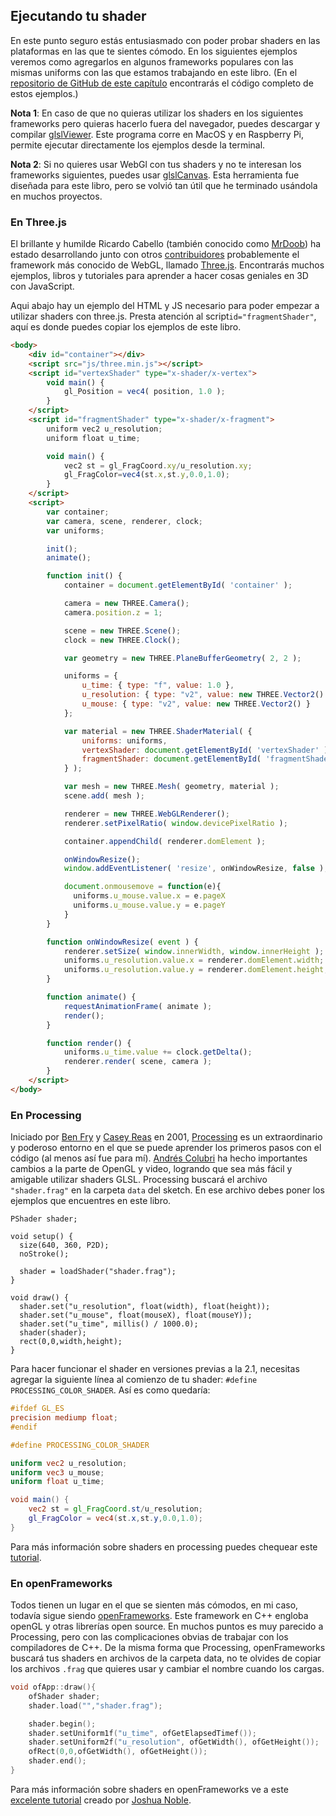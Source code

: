 ## Ejecutando tu shader

En este punto seguro estás entusiasmado con poder probar shaders en las plataformas en las que te sientes cómodo. En los siguientes ejemplos veremos como agregarlos en algunos frameworks populares con las mismas uniforms con las que estamos trabajando en este libro. (En el [repositorio de GitHub de este capítulo](https://github.com/patriciogonzalezvivo/thebookofshaders/tree/master/04) encontrarás el código completo de estos ejemplos.)

**Nota 1**: En caso de que no quieras utilizar los shaders en los siguientes frameworks pero quieras hacerlo fuera del navegador, puedes descargar y compilar [glslViewer](https://github.com/patriciogonzalezvivo/glslViewer). Este programa corre en MacOS y en Raspberry Pi, permite ejecutar directamente los ejemplos desde la terminal.

**Nota 2**: Si no quieres usar WebGl con tus shaders y no te interesan los frameworks siguientes, puedes usar [glslCanvas](https://github.com/patriciogonzalezvivo/glslCanvas). Esta herramienta fue diseñada para este libro, pero se volvió tan útil que he terminado usándola en muchos proyectos.

### En **Three.js**

El brillante y humilde Ricardo Cabello (también conocido como [MrDoob](https://twitter.com/mrdoob)) ha estado desarrollando junto con otros [contribuidores](https://github.com/mrdoob/three.js/graphs/contributors) probablemente el framework más conocido de WebGL, llamado [Three.js](http://threejs.org/). Encontrarás muchos ejemplos, libros y tutoriales para aprender a hacer cosas geniales en 3D con JavaScript.

Aqui abajo hay un ejemplo del HTML y JS necesario para poder empezar a utilizar shaders con three.js. Presta atención al script```id="fragmentShader"```, aquí es donde puedes copiar los ejemplos de este libro.

```html
<body>
    <div id="container"></div>
    <script src="js/three.min.js"></script>
    <script id="vertexShader" type="x-shader/x-vertex">
        void main() {
            gl_Position = vec4( position, 1.0 );
        }
    </script>
    <script id="fragmentShader" type="x-shader/x-fragment">
        uniform vec2 u_resolution;
        uniform float u_time;

        void main() {
            vec2 st = gl_FragCoord.xy/u_resolution.xy;
            gl_FragColor=vec4(st.x,st.y,0.0,1.0);
        }
    </script>
    <script>
        var container;
        var camera, scene, renderer, clock;
        var uniforms;

        init();
        animate();

        function init() {
            container = document.getElementById( 'container' );

            camera = new THREE.Camera();
            camera.position.z = 1;

            scene = new THREE.Scene();
            clock = new THREE.Clock();

            var geometry = new THREE.PlaneBufferGeometry( 2, 2 );

            uniforms = {
                u_time: { type: "f", value: 1.0 },
                u_resolution: { type: "v2", value: new THREE.Vector2() },
                u_mouse: { type: "v2", value: new THREE.Vector2() }
            };

            var material = new THREE.ShaderMaterial( {
                uniforms: uniforms,
                vertexShader: document.getElementById( 'vertexShader' ).textContent,
                fragmentShader: document.getElementById( 'fragmentShader' ).textContent
            } );

            var mesh = new THREE.Mesh( geometry, material );
            scene.add( mesh );

            renderer = new THREE.WebGLRenderer();
            renderer.setPixelRatio( window.devicePixelRatio );

            container.appendChild( renderer.domElement );

            onWindowResize();
            window.addEventListener( 'resize', onWindowResize, false );

            document.onmousemove = function(e){
              uniforms.u_mouse.value.x = e.pageX
              uniforms.u_mouse.value.y = e.pageY
            }
        }

        function onWindowResize( event ) {
            renderer.setSize( window.innerWidth, window.innerHeight );
            uniforms.u_resolution.value.x = renderer.domElement.width;
            uniforms.u_resolution.value.y = renderer.domElement.height;
        }

        function animate() {
            requestAnimationFrame( animate );
            render();
        }

        function render() {
            uniforms.u_time.value += clock.getDelta();
            renderer.render( scene, camera );
        }
    </script>
</body>
```

### En **Processing**

Iniciado por [Ben Fry](http://benfry.com/) y [Casey Reas](http://reas.com/) en 2001, [Processing](https://processing.org/) es un extraordinario y poderoso entorno en el que se puede aprender los primeros pasos con el código (al menos así fue para mí). [Andrés Colubri](https://codeanticode.wordpress.com/) ha hecho importantes cambios a la parte de OpenGL y video, logrando que sea más fácil y amigable utilizar shaders GLSL. Processing buscará el archivo  ```"shader.frag"``` en la carpeta ```data``` del sketch. En ese archivo debes poner los ejemplos que encuentres en este libro.

```processing
PShader shader;

void setup() {
  size(640, 360, P2D);
  noStroke();

  shader = loadShader("shader.frag");
}

void draw() {
  shader.set("u_resolution", float(width), float(height));
  shader.set("u_mouse", float(mouseX), float(mouseY));
  shader.set("u_time", millis() / 1000.0);
  shader(shader);
  rect(0,0,width,height);
}
```

Para hacer funcionar el shader en versiones previas a la 2.1, necesitas agregar la siguiente línea al comienzo de tu shader: ```#define PROCESSING_COLOR_SHADER```. Así es como quedaría:
```glsl
#ifdef GL_ES
precision mediump float;
#endif

#define PROCESSING_COLOR_SHADER

uniform vec2 u_resolution;
uniform vec3 u_mouse;
uniform float u_time;

void main() {
    vec2 st = gl_FragCoord.st/u_resolution;
    gl_FragColor = vec4(st.x,st.y,0.0,1.0);
}
```

Para más información sobre shaders en processing puedes chequear este [tutorial](https://processing.org/tutorials/pshader/).

### En **openFrameworks**

Todos tienen un lugar en el que se sienten más cómodos, en mi caso, todavía sigue siendo [openFrameworks](http://openframeworks.cc/). Este framework en C++ engloba openGL y otras librerías open source. En muchos puntos es muy parecido a Processing, pero con las complicaciones obvias de trabajar con los compiladores de C++. De la misma forma que Processing, openFrameworks buscará tus shaders en archivos de la carpeta data, no te olvides de copiar los archivos ```.frag``` que quieres usar y cambiar el nombre cuando los cargas.

```cpp
void ofApp::draw(){
    ofShader shader;
    shader.load("","shader.frag");

    shader.begin();
    shader.setUniform1f("u_time", ofGetElapsedTimef());
    shader.setUniform2f("u_resolution", ofGetWidth(), ofGetHeight());
    ofRect(0,0,ofGetWidth(), ofGetHeight());
    shader.end();
}
```

Para más información sobre shaders en openFrameworks ve a este [excelente tutorial](http://openframeworks.cc/ofBook/chapters/shaders.html) creado por [Joshua Noble](http://thefactoryfactory.com/).
